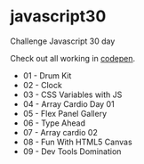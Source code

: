 # javascript30
Challenge Javascript 30 day

Check out all working in [codepen](https://codepen.io/hjdesigner/).

- 01 - Drum Kit
- 02 - Clock
- 03 - CSS Variables with JS
- 04 - Array Cardio Day 01
- 05 - Flex Panel Gallery
- 06 - Type Ahead
- 07 - Array cardio 02
- 08 - Fun With HTML5 Canvas
- 09 - Dev Tools Domination